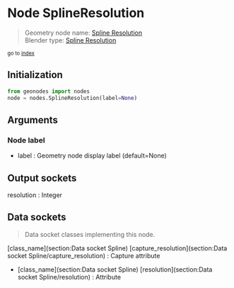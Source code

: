 
# Node SplineResolution

> Geometry node name: [Spline Resolution](https://docs.blender.org/manual/en/latest/modeling/geometry_nodes/material/spline_resolution.html)<br>
  Blender type: [Spline Resolution](https://docs.blender.org/api/current/bpy.types.GeometryNodeInputSplineResolution.html)
  
<sub>go to [index](/docs/index.md)</sub>

## Initialization

```python
from geonodes import nodes
node = nodes.SplineResolution(label=None)
```



## Arguments


### Node label

- label : Geometry node display label (default=None)

## Output sockets

resolution : Integer

## Data sockets

> Data socket classes implementing this node.
  
[class_name](section:Data socket Spline) [capture_resolution](section:Data socket Spline/capture_resolution) : Capture attribute
- [class_name](section:Data socket Spline) [resolution](section:Data socket Spline/resolution) : Attribute
  
